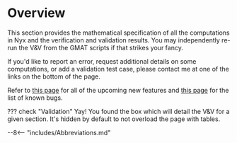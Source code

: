 # Overview
This section provides the mathematical specification of all the computations in Nyx and the verification and validation results. You may independently re-run the V&V from the GMAT scripts if that strikes your fancy.

If you'd like to report an error, request additional details on some computations, or add a validation test case, please contact me at one of the links on the bottom of the page.

Refer to [this page](https://gitlab.com/nyx-space/nyx/-/issues) for all of the upcoming new features and [this page](https://gitlab.com/nyx-space/nyx/-/issues?scope=all&utf8=%E2%9C%93&state=opened&label_name[]=kind%3A%3Abug) for the list of known bugs.

??? check "Validation"
    Yay! You found the box which will detail the V&V for a given section. It's hidden by default to not overload the page with tables.

--8<-- "includes/Abbreviations.md"